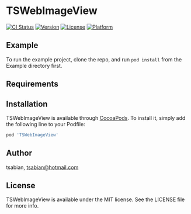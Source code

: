 # TSWebImageView

[![CI Status](https://img.shields.io/travis/tsabian/TSWebImageView.svg?style=flat)](https://travis-ci.org/tsabian/TSWebImageView)
[![Version](https://img.shields.io/cocoapods/v/TSWebImageView.svg?style=flat)](https://cocoapods.org/pods/TSWebImageView)
[![License](https://img.shields.io/cocoapods/l/TSWebImageView.svg?style=flat)](https://cocoapods.org/pods/TSWebImageView)
[![Platform](https://img.shields.io/cocoapods/p/TSWebImageView.svg?style=flat)](https://cocoapods.org/pods/TSWebImageView)

## Example

To run the example project, clone the repo, and run `pod install` from the Example directory first.

## Requirements

## Installation

TSWebImageView is available through [CocoaPods](https://cocoapods.org). To install
it, simply add the following line to your Podfile:

```ruby
pod 'TSWebImageView'
```

## Author

tsabian, tsabian@hotmail.com

## License

TSWebImageView is available under the MIT license. See the LICENSE file for more info.
